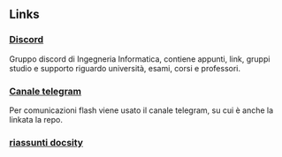 ## Links
### [Discord](https://discord.gg/CwbaZn57Pw)
Gruppo discord di Ingegneria Informatica, contiene appunti, link, gruppi studio e supporto riguardo università, esami, corsi e professori.

### [Canale telegram](https://t.me/+uMPAzQq8bA5iNmFk)
Per comunicazioni flash viene usato il canale telegram, su cui è anche la linkata la repo.

### [riassunti docsity](https://www.docsity.com/it/utenti/profilo/antolab_/documents/)
